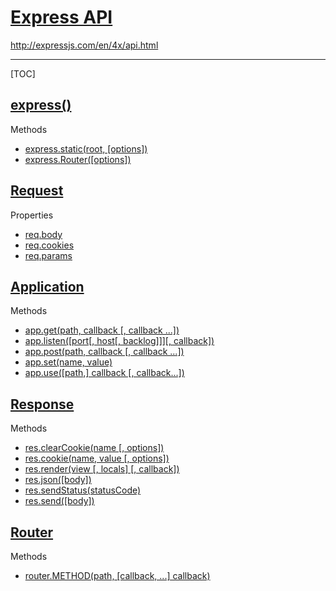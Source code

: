 # [Express API](https://gitee.com/mrhuangyuhui/notes/blob/master/apis/express-api-4.md)

<http://expressjs.com/en/4x/api.html>

---

[TOC]

## [express()](http://expressjs.com/en/4x/api.html#express)

Methods

- [express.static(root, [options])](http://expressjs.com/en/4x/api.html#express.static)
- [express.Router([options])](http://expressjs.com/en/4x/api.html#express.router)

## [Request](http://expressjs.com/en/4x/api.html#req)

Properties

- [req.body](http://expressjs.com/en/4x/api.html#req.body)
- [req.cookies](http://expressjs.com/en/4x/api.html#req.cookies)
- [req.params](http://expressjs.com/en/4x/api.html#req.params)

## [Application](http://expressjs.com/en/4x/api.html#app)

Methods

- [app.get(path, callback [, callback ...])](http://expressjs.com/en/4x/api.html#app.get.method)
- [app.listen([port[, host[, backlog]]][, callback])](http://expressjs.com/en/4x/api.html#app.listen)
- [app.post(path, callback [, callback ...])](http://expressjs.com/en/4x/api.html#app.post.method)
- [app.set(name, value)](http://expressjs.com/en/4x/api.html#app.set)
- [app.use([path,] callback [, callback...])](http://expressjs.com/en/4x/api.html#app.use)

## [Response](http://expressjs.com/en/4x/api.html#res)

Methods

- [res.clearCookie(name [, options])](http://expressjs.com/en/4x/api.html#res.clearCookie)
- [res.cookie(name, value [, options])](http://expressjs.com/en/4x/api.html#res.cookie)
- [res.render(view [, locals] [, callback])](http://expressjs.com/en/4x/api.html#res.render)
- [res.json([body])](http://expressjs.com/en/4x/api.html#res.json)
- [res.sendStatus(statusCode)](http://expressjs.com/en/4x/api.html#res.sendStatus)
- [res.send([body])](http://expressjs.com/en/4x/api.html#res.send)

## [Router](http://expressjs.com/en/4x/api.html#router)

Methods

- [router.METHOD(path, [callback, ...] callback)](http://expressjs.com/en/4x/api.html#router.METHOD)